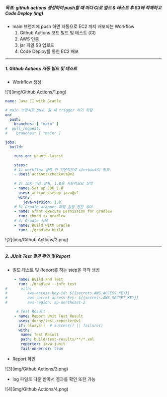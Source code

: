 ##### 목표: github actions 생성하여 push할 때 마다 CI로 빌드 & 테스트 후 S3에 적재하고 Code Deploy (ing)

- main 브랜치에 push 하면 자동으로 EC2 까지 배포되는 Workflow
  1. Github Actions 코드 빌드 및 테스트 (CI)
  2. AWS 인증
  3. jar 파일 S3 업로드
  4. Code Deploy를 통한 EC2 배포

---

##### 1. Github Actions 자동 빌드 및 테스트

* Workflow 생성

![1](img/Github Actions/1.png)

```yaml
name: Java CI with Gradle

# main 브랜치로 push 할 때 trigger 하기 위함
on:
  push:
    branches: [ "main" ]
#  pull_request:
#    branches: [ "main" ]

jobs:
  build:

    runs-on: ubuntu-latest

    steps:
    # 1) workflow 실행 전 기본적으로 checkout이 필요
    - uses: actions/checkout@v2
    
    # 2) JDK 버전 설치, 1.8을 사용하므로 설정
    - name: Set up JDK 1.8
      uses: actions/setup-java@v1
      with:
        java-version: 1.8
    # 3) Gradle wrapper 파일 실행 권한 부여
    - name: Grant execute permission for gradlew
      run: chmod +x gradlew
    # 4) Gradle 사용
    - name: Build with Gradle
      run: ./gradlew build
```

![2](img/Github Actions/2.png)

---

##### 2. JUnit Test 결과 확인 및 Report

* 빌드 테스트 및 Report를 하는 step을 각각 생성

```yaml
    - name: Build and Test
      run: ./gradlew --info test
#      with:
#         aws-access-key-id: ${{secrets.AWS_ACCESS_KEY}}
#         aws-secret-access-key: ${{secrets.AWS_SECRET_KEY}}
#         aws-region: ap-northeast-2

     # Test Result
    - name: Report Unit Test Result
      uses: dorny/test-reporter@v1
      if: always()  # success() || failure()
      with:
       name: Test Result
       path: build/test-results/**/*.xml
       reporter: java-junit
       fail-on-error: true
```

* Report 확인

![3](img/Github Actions/3.png)

* log 파일로 다운 받아서 결과를 확인 또한 가능

![4](img/Github Actions/4.png)
